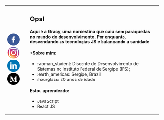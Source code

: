 <html>
    <body>
        <table>
            <tr>
                <td width="60rem">
                        <a href="https://www.facebook.com/1agracinha/">
                           <img width="40px" src="https://github.com/1agracinha/1agracinha/blob/master/icons/facebook.png"></a><br>
                        <a href="https://www.instagram.com/1agracinha/">
                           <img width="40px" src="https://github.com/1agracinha/1agracinha/blob/master/icons/instagram.png"></a><br>
                        <a href="https://www.linkedin.com/in/gracyelesantos/"> 
                           <img width="40px" src="https://github.com/1agracinha/1agracinha/blob/master/icons/linkedin.png"></a><br>
                        <a href="https://medium.com/@gracyelesantossj"> 
                           <img width="40px" src="https://github.com/1agracinha/1agracinha/blob/master/icons/medium.webp">
                </td>
                <td>
                    <h2>Opa!</h2>
                    <h4>Aqui é a Gracy, uma nordestina que caiu sem paraquedas no mundo do desenvolvimento. Por enquanto, desvendando as tecnologias JS e balançando a sanidade</h4>
                   <h4> +Sobre mim:</h4>
                    <ul>
                        <li>
                            :woman_student: Discente de Desenvolvimento de Sistemas no Instituto Federal de Sergipe (IFS);
                        </li>
                        <li>    
                             :earth_americas: Sergipe, Brazil
                        </li>
                       <li>    
                            :hourglass: 20 anos de idade
                       </li>
                   </ul>
                   <h4>Estou aprendendo: </h4>
                   <ul>
                      <li>JavaScript</li>
                      <li>React JS</li>
                   </ul>
                </td>
               <td>
               </td>
            </tr>
        </table>
    </body>
</html>
